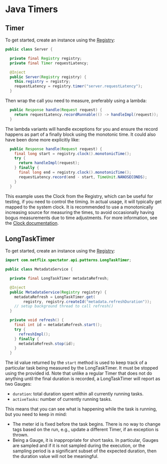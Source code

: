 # Java Timers

## Timer

To get started, create an instance using the [Registry](../registry/overview.md):

```java
public class Server {

  private final Registry registry;
  private final Timer requestLatency;

  @Inject
  public Server(Registry registry) {
    this.registry = registry;
    requestLatency = registry.timer("server.requestLatency");
  }
```

Then wrap the call you need to measure, preferably using a lambda:

```java
  public Response handle(Request request) {
    return requestLatency.recordRunnable(() -> handleImpl(request));
  }
```

The lambda variants will handle exceptions for you and ensure the record happens as part of a
finally block using the monotonic time. It could also have been done more explicitly like:

```java
  public Response handle(Request request) {
    final long start = registry.clock().monotonicTime();
    try {
      return handleImpl(request);
    } finally {
      final long end = registry.clock().monotonicTime();
      requestLatency.record(end - start, TimeUnit.NANOSECONDS);
    }
  }
```

This example uses the Clock from the Registry, which can be useful for testing, if you need
to control the timing. In actual usage, it will typically get mapped to the system clock. It
is recommended to use a monotonically increasing source for measuring the times, to avoid
occasionally having bogus measurements due to time adjustments. For more information, see the
[Clock documentation](../../../core/clock.md).

## LongTaskTimer

To get started, create an instance using the [Registry](../registry/overview.md):

```java
import com.netflix.spectator.api.patterns.LongTaskTimer;

public class MetadataService {

  private final LongTaskTimer metadataRefresh;

  @Inject
  public MetadataService(Registry registry) {
    metadataRefresh = LongTaskTimer.get(
        registry, registry.createId("metadata.refreshDuration"));
    // setup background thread to call refresh()
  }

  private void refresh() {
    final int id = metadataRefresh.start();
    try {
      refreshImpl();
    } finally {
      metadataRefresh.stop(id);
    }
  }
```

The id value returned by the `start` method is used to keep track of a particular task being
measured by the LongTaskTimer. It must be stopped using the provided id. Note that unlike a
regular Timer that does not do anything until the final duration is recorded, a LongTaskTimer
will report as two Gauges:

* `duration`: total duration spent within all currently running tasks.
* `activeTasks`: number of currently running tasks.

This means that you can see what is happening while the task is running, but you need to keep in
mind:

* The meter id is fixed before the task begins. There is no way to change tags based on the run,
e.g., update a different Timer, if an exception is thrown.
* Being a Gauge, it is inappropriate for short tasks. In particular, Gauges are sampled and if it
is not sampled during the execution, or the sampling period is a significant subset of the expected
duration, then the duration value will not be meaningful.
